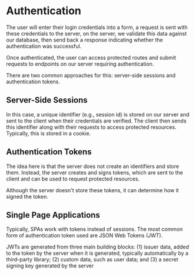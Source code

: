 # Authentication

The user will enter their login credentials into a form, a request is sent with these credentials to the server, on the server, we validate this data against our database, then send back a response indicating whether the authentication was successful. 

Once authenticated, the user can access protected routes and submit requests to endpoints on our server requiring authentication. 

There are two common approaches for this: server-side sessions and authentication tokens. 

## Server-Side Sessions

In this case, a unique identifier (e.g., session id) is stored on our server and sent to the client when their credentials are verified. The client then sends this identifier along with their requests to access protected resources. Typically, this is stored in a cookie.

## Authentication Tokens

The idea here is that the server does not create an identifiers and store them. Instead, the server creates and signs tokens, which are sent to the client and can be used to request protected resources.

Although the server doesn't store these tokens, it can determine how it signed the token.

## Single Page Applications

Typically, SPAs work with tokens instead of sessions. The most common form of authentication token used are JSON Web Tokens (JWT).

JWTs are generated from three main building blocks: (1) issuer data, added to the token by the server when it is generated, typically automatically by a third-party library; (2) custom data, such as user data; and (3) a secret signing key generated by the server